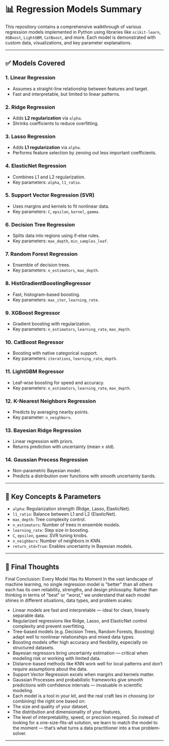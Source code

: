 # 📊 Regression Models Summary

This repository contains a comprehensive walkthrough of various regression models implemented in Python using libraries like `scikit-learn`, `XGBoost`, `LightGBM`, `CatBoost`, and more. Each model is demonstrated with custom data, visualizations, and key parameter explanations.

---

## ✅ Models Covered

### 1. Linear Regression
- Assumes a straight-line relationship between features and target.
- Fast and interpretable, but limited to linear patterns.

### 2. Ridge Regression
- Adds **L2 regularization** via `alpha`.
- Shrinks coefficients to reduce overfitting.

### 3. Lasso Regression
- Adds **L1 regularization** via `alpha`.
- Performs feature selection by zeroing out less important coefficients.

### 4. ElasticNet Regression
- Combines L1 and L2 regularization.
- Key parameters: `alpha`, `l1_ratio`.

### 5. Support Vector Regression (SVR)
- Uses margins and kernels to fit nonlinear data.
- Key parameters: `C`, `epsilon`, `kernel`, `gamma`.

### 6. Decision Tree Regression
- Splits data into regions using if-else rules.
- Key parameters: `max_depth`, `min_samples_leaf`.

### 7. Random Forest Regression
- Ensemble of decision trees.
- Key parameters: `n_estimators`, `max_depth`.

### 8. HistGradientBoostingRegressor
- Fast, histogram-based boosting.
- Key parameters: `max_iter`, `learning_rate`.

### 9. XGBoost Regressor
- Gradient boosting with regularization.
- Key parameters: `n_estimators`, `learning_rate`, `max_depth`.

### 10. CatBoost Regressor
- Boosting with native categorical support.
- Key parameters: `iterations`, `learning_rate`, `depth`.

### 11. LightGBM Regressor
- Leaf-wise boosting for speed and accuracy.
- Key parameters: `n_estimators`, `learning_rate`, `max_depth`.

### 12. K-Nearest Neighbors Regression
- Predicts by averaging nearby points.
- Key parameter: `n_neighbors`.

### 13. Bayesian Ridge Regression
- Linear regression with priors.
- Returns prediction with uncertainty (mean ± std).

### 14. Gaussian Process Regression
- Non-parametric Bayesian model.
- Predicts a distribution over functions with smooth uncertainty bands.

---

## 🧠 Key Concepts & Parameters

- `alpha`: Regularization strength (Ridge, Lasso, ElasticNet).
- `l1_ratio`: Balance between L1 and L2 (ElasticNet).
- `max_depth`: Tree complexity control.
- `n_estimators`: Number of trees in ensemble models.
- `learning_rate`: Step size in boosting.
- `C`, `epsilon`, `gamma`: SVR tuning knobs.
- `n_neighbors`: Number of neighbors in KNN.
- `return_std=True`: Enables uncertainty in Bayesian models.

---

## 🧾 Final Thoughts

Final Conclusion: Every Model Has Its Moment
In the vast landscape of machine learning, no single regression model is "better" than all others each has its own reliability, strengths, and design philosophy. Rather than thinking in terms of "best" or "worst," we understand that each model shines in different situations, data types, and problem scales:
- Linear models are fast and interpretable — ideal for clean, linearly separable data.
- Regularized regressions like Ridge, Lasso, and ElasticNet control complexity and prevent overfitting.
- Tree-based models (e.g. Decision Trees, Random Forests, Boosting) adapt well to nonlinear relationships and mixed data types.
- Boosting models offer high accuracy and flexibility, especially on structured datasets.
- Bayesian regressors bring uncertainty estimation — critical when modeling risk or working with limited data.
- Distance-based methods like KNN work well for local patterns and don’t require assumptions about the data.
- Support Vector Regression excels when margins and kernels matter.
- Gaussian Processes and probabilistic frameworks give smooth predictions with confidence intervals — invaluable in scientific modeling.
- Each model is a tool in your kit, and the real craft lies in choosing (or combining) the right one based on:
- The size and quality of your dataset,
- The distribution and dimensionality of your features,
- The level of interpretability, speed, or precision required.
So instead of looking for a one-size-fits-all solution, we learn to match the model to the moment — that’s what turns a data practitioner into a true problem-solver.



---
